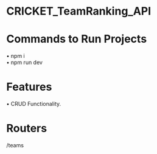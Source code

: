 # CRICKET_TeamRanking_API
 
# Commands to Run Projects
•	npm i                                                                                                     
•	npm run dev

# Features
•	CRUD Functionality.

# Routers
/teams




